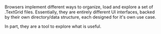 Browsers implement different ways to organize, load and explore a set of .TextGrid files. Essentially, they are
entirely different UI interfaces, backed by their own directory/data structure, each designed for it's own use case. 

In part, they are a tool to explore what is useful. 